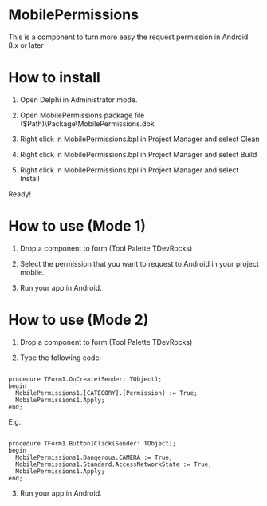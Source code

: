 # MobilePermissions
This is a component to turn more easy the request permission in Android 8.x or later

# How to install

1. Open Delphi in Administrator mode.

2. Open MobilePermissions package file
    ($Path)\Package\MobilePermissions.dpk

3. Right click in MobilePermissions.bpl in Project Manager and select Clean

4. Right click in MobilePermissions.bpl in Project Manager and select Build

5. Right click in MobilePermissions.bpl in Project Manager and select Install

Ready!

# How to use (Mode 1)

1. Drop a component to form (Tool Palette TDevRocks)

2. Select the permission that you want to request to Android in your project mobile.

3. Run your app in Android.

# How to use (Mode 2)

1. Drop a component to form (Tool Palette TDevRocks)

2. Type the following code:

```delphi

procecure TForm1.OnCreate(Sender: TObject);
begin
  MobilePermissions1.[CATEGORY].[Permission] := True;
  MobilePermissions1.Apply;
end;

```

  E.g.:

```delphi

procedure TForm1.Button1Click(Sender: TObject);
begin
  MobilePermissions1.Dangerous.CAMERA := True;
  MobilePermissions1.Standard.AccessNetworkState := True;
  MobilePermissions1.Apply;
end;
```

3. Run your app in Android.










